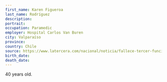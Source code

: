 ```yaml
---
first_name: Karen Figueroa
last_name: Rodríguez
description: 
portrait: 
occupation: Paramedic
employer: Hospital Carlos Van Buren
city: Valparaíso
province: 
country: Chile
source: https://www.latercera.com/nacional/noticia/fallece-tercer-funcionario-de-salud-por-covid-19-se-trata-de-una-paramedico-del-hospital-carlos-van-buren/UM6HAQPFWVAMZERNBIQVSLW3KI/?outputType=amp/
birth_date: 
death_date: 
---
```


40 years old.